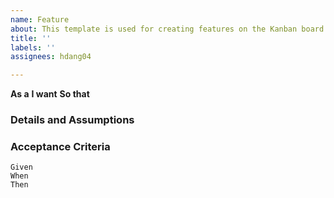 ```yaml
---
name: Feature
about: This template is used for creating features on the Kanban board.
title: ''
labels: ''
assignees: hdang04

---
```


**As a**
**I want**
**So that**

### Details and Assumptions

### Acceptance Criteria 

```
Given
When
Then
```
